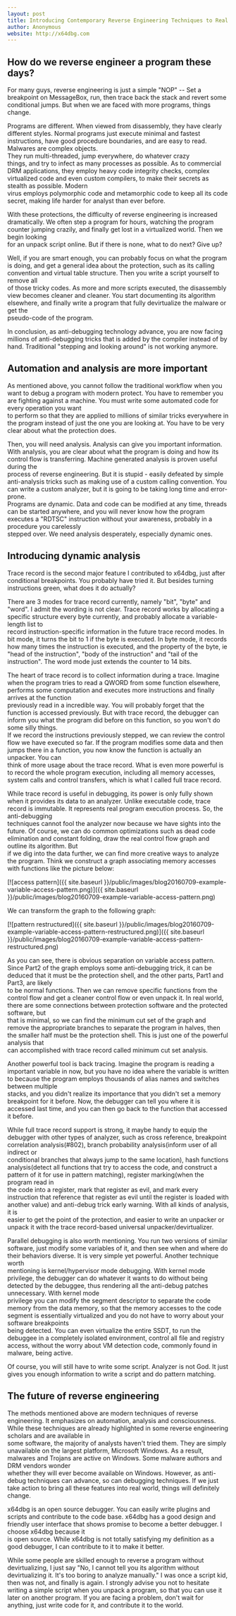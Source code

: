 ```yaml
---
layout: post
title: Introducing Contemporary Reverse Engineering Techniques to Real World Use
author: Anonymous
website: http://x64dbg.com
---
```


## How do we reverse engineer a program these days?

For many guys, reverse engineering is just a simple "NOP" -- Set a breakpoint on MessageBox, run, then trace back the stack and revert some conditional jumps. But when we are faced with more programs, things change.

Programs are different. When viewed from disassembly, they have clearly different styles. Normal programs just execute minimal and fastest instructions, have good procedure boundaries, and are easy to read. Malwares are complex objects.  
They run multi-threaded, jump everywhere, do whatever crazy  
things, and try to infect as many processes as possible. As to commercial DRM applications, they employ heavy code integrity checks, complex virtualized code and even custom compilers, to make their secrets as stealth as possible. Modern  
virus employs polymorphic code and metamorphic code to keep all its code secret, making life harder for analyst than ever before.

With these protections, the difficulty of reverse engineering is increased dramatically. We often step a program for hours, watching the program counter jumping crazily, and finally get lost in a virtualized world. Then we begin looking  
for an unpack script online. But if there is none, what to do next? Give up?

Well, if you are smart enough, you can probably focus on what the program is doing, and get a general idea about the protection, such as its calling convention and virtual table structure. Then you write a script yourself to remove all  
of those tricky codes. As more and more scripts executed, the disassembly view becomes cleaner and cleaner. You start documenting its algorithm elsewhere, and finally write a program that fully devirtualize the malware or get the  
pseudo-code of the program.

In conclusion, as anti-debugging technology advance, you are now facing millions of anti-debugging tricks that is added by the compiler instead of by hand. Traditional "stepping and looking around" is not working anymore.

## Automation and analysis are more important

As mentioned above, you cannot follow the traditional workflow when you want to debug a program with modern protect. You have to remember you are fighting against a machine. You must write some automated code for every operation you want  
to perform so that they are applied to millions of similar tricks everywhere in the program instead of just the one you are looking at. You have to be very clear about what the protection does.

Then, you will need analysis. Analysis can give you important information. With analysis, you are clear about what the program is doing and how its control flow is transferring. Machine generated analysis is proven useful during the  
process of reverse engineering. But it is stupid - easily defeated by simple anti-analysis tricks such as making use of a custom calling convention. You can write a custom analyzer, but it is going to be taking long time and error-prone.  
Programs are dynamic. Data and code can be modified at any time, threads can be started anywhere, and you will never know how the program executes a "RDTSC" instruction without your awareness, probably in a procedure you carelessly  
stepped over. We need analysis desperately, especially dynamic ones.

## Introducing dynamic analysis

Trace record is the second major feature I contributed to x64dbg, just after conditional breakpoints. You probably have tried it. But besides turning instructions green, what does it do actually?

There are 3 modes for trace record currently, namely "bit", "byte" and "word". I admit the wording is not clear. Trace record works by allocating a specific structure every byte currently, and probably allocate a variable-length list to  
record instruction-specific information in the future trace record modes. In bit mode, it turns the bit to 1 if the byte is executed. In byte mode, it records how many times the instruction is executed, and the property of the byte, ie  
"head of the instruction", "body of the instruction" and "tail of the instruction". The word mode just extends the counter to 14 bits.

The heart of trace record is to collect information during a trace. Imagine when the program tries to read a QWORD from some function elsewhere, performs some computation and executes more instructions and finally arrives at the function  
previously read in a incredible way. You will probably forget that the function is accessed previously. But with trace record, the debugger can inform you what the program did before on this function, so you won't do some silly things.  
If we record the instructions previously stepped, we can review the control flow we have executed so far. If the program modifies some data and then jumps there in a function, you now know the function is actually an unpacker. You can  
think of more usage about the trace record. What is even more powerful is to record the whole program execution, including all memory accesses, system calls and control transfers, which is what I called full trace record.

While trace record is useful in debugging, its power is only fully shown when it provides its data to an analyzer. Unlike executable code, trace record is immutable. It represents real program execution process. So, the anti-debugging  
techniques cannot fool the analyzer now because we have sights into the future. Of course, we can do common optimizations such as dead code elimination and constant folding, draw the real control flow graph and outline its algorithm. But  
if we dig into the data further, we can find more creative ways to analyze the program. Think we construct a graph associating memory accesses with functions like the picture below:

[![access pattern]({{ site.baseurl }}/public/images/blog20160709-example-variable-access-pattern.png)]({{ site.baseurl }}/public/images/blog20160709-example-variable-access-pattern.png)

We can transform the graph to the following graph:

[![pattern restructured]({{ site.baseurl }}/public/images/blog20160709-example-variable-access-pattern-restructured.png)]({{ site.baseurl }}/public/images/blog20160709-example-variable-access-pattern-restructured.png)

As you can see, there is obvious separation on variable access pattern. Since Part2 of the graph employs some anti-debugging trick, it can be deduced that it must be the protection shell, and the other parts, Part1 and Part3, are likely  
to be normal functions. Then we can remove specific functions from the control flow and get a cleaner control flow or even unpack it. In real world, there are some connections between protection software and the protected software, but  
that is minimal, so we can find the minimum cut set of the graph and remove the appropriate branches to separate the program in halves, then the smaller half must be the protection shell. This is just one of the powerful analysis that  
can accomplished with trace record called minimum cut set analysis.

Another powerful tool is back tracing. Imagine the program is reading a important variable in now, but you have no idea where the variable is written to because the program employs thousands of alias names and switches between multiple  
stacks, and you didn't realize its importance that you didn't set a memory breakpoint for it before. Now, the debugger can tell you where it is accessed last time, and you can then go back to the function that accessed it before.

While full trace record support is strong, it maybe handy to equip the debugger with other types of analyzer, such as cross reference, breakpoint correlation analysis(#802), branch probability analysis(inform user of all indirect or  
conditional branches that always jump to the same location), hash functions analysis(detect all functions that try to access the code, and construct a pattern of it for use in pattern matching), register marking(when the program read in  
the code into a register, mark that register as evil, and mark every instruction that reference that register as evil until the register is loaded with another value) and anti-debug trick early warning. With all kinds of analysis, it is  
easier to get the point of the protection, and easier to write an unpacker or unpack it with the trace record-based universal unpacker/devirtualizer.

Parallel debugging is also worth mentioning. You run two versions of similar software, just modify some variables of it, and then see when and where do their behaviors diverse. It is very simple yet powerful. Another technique worth  
mentioning is kernel/hypervisor mode debugging. With kernel mode privilege, the debugger can do whatever it wants to do without being detected by the debuggee, thus rendering all the anti-debug patches unnecessary. With kernel mode  
privilege you can modify the segment descriptor to separate the code memory from the data memory, so that the memory accesses to the code segment is essentially virtualized and you do not have to worry about your software breakpoints  
being detected. You can even virtualize the entire SSDT, to run the debuggee in a completely isolated environment, control all file and registry access, without the worry about VM detection code, commonly found in malware, being active.

Of course, you will still have to write some script. Analyzer is not God. It just gives you enough information to write a script and do pattern matching.

## The future of reverse engineering

The methods mentioned above are modern techniques of reverse engineering. It emphasizes on automation, analysis and consciousness. While these techniques are already highlighted in some reverse engineering scholars and are available in  
some software, the majority of analysts haven't tried them. They are simply unavailable on the largest platform, Microsoft Windows. As a result, malwares and Trojans are active on Windows. Some malware authors and DRM vendors wonder  
whether they will ever become available on Windows. However, as anti-debug techniques can advance, so can debugging techniques. If we just take action to bring all these features into real world, things will definitely change.

x64dbg is an open source debugger. You can easily write plugins and scripts and contribute to the code base. x64dbg has a good design and friendly user interface that shows promise to become a better debugger. I choose x64dbg because it  
is open source. While x64dbg is not totally satisfying my definition as a good debugger, I can contribute to it to make it better.

While some people are skilled enough to reverse a program without devirtualizing, I just say "No, I cannot tell you its algorithm without devirtualizing it. It's too boring to analyze manually." I was once a script kid, then was not, and  finally is again. I strongly advise you not to hesitate writing a simple script when you unpack a program, so that you can use it later on another program. If you are facing a problem, don't wait for anything, just write code for it, and  contribute it to the world.

